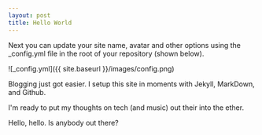 ```yaml
---
layout: post
title: Hello World
---
```


Next you can update your site name, avatar and other options using the _config.yml file in the root of your repository (shown below).

![_config.yml]({{ site.baseurl }}/images/config.png)

Blogging just got easier. I setup this site in moments with Jekyll, MarkDown, and Github. 

I'm ready to put my thoughts on tech (and music) out their into the ether. 

Hello, hello. Is anybody out there?